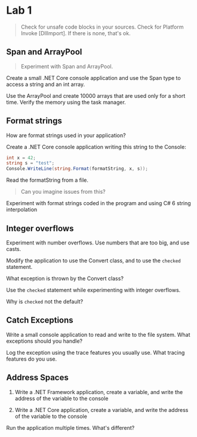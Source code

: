 # Lab 1

> Check for unsafe code blocks in your sources. Check for Platform Invoke [DllImport]. If there is none, that's ok.

## Span and ArrayPool

> Experiment with Span<T> and ArrayPool.

Create a small .NET Core console application and use the Span<T> type to access a string and an int array.

Use the ArrayPool and create 10000 arrays that are used only for a short time. Verify the memory using the task manager. 


## Format strings

How are format strings used in your application?

Create a .NET Core console application writing this string to the Console:

```csharp
int x = 42;
string s = "test";
Console.WriteLine(string.Format(formatString, x, s));
```

Read the formatString from a file. 

> Can you imagine issues from this?

Experiment with format strings coded in the program and using C# 6 string interpolation


## Integer overflows

Experiment with number overflows. Use numbers that are too big, and use casts.

Modify the application to use the Convert class, and to use the `checked` statement.

What exception is thrown by the Convert class?

Use the `checked` statement while experimenting with integer overflows.

Why is `checked` not the default?   

## Catch Exceptions

Write a small console application to read and write to the file system. What exceptions should you handle?

Log the exception using the trace features you usually use. What tracing features do you use.


## Address Spaces

1. Write a .NET Framework application, create a variable, and write the address of the variable to the console

2. Write a .NET Core application, create a variable, and write the address of the variable to the console

Run the application multiple times. What's different?
